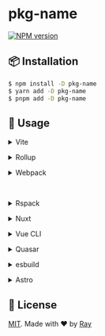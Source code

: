 # pkg-name

[![NPM version](https://img.shields.io/npm/v/pkg-name?color=a1b858&label=)](https://www.npmjs.com/package/pkg-name)

## 📦 Installation

```bash
$ npm install -D pkg-name
$ yarn add -D pkg-name
$ pnpm add -D pkg-name
```

## 🚀 Usage

<details>
<summary>Vite</summary><br>

```ts
// vite.config.ts
import PkgName from "pkg-name/vite";

export default defineConfig({
	plugins: [
		PkgName({
			/* options */
		}),
	],
});
```

<br></details>

<details>
<summary>Rollup</summary><br>

```ts
// rollup.config.js
import PkgName from "pkg-name/rollup";

export default {
	plugins: [
		PkgName({
			/* options */
		}),
		// other plugins
	],
};
```

<br></details>

<details>
<summary>Webpack</summary><br>

```ts
// webpack.config.js
module.exports = {
	/* ... */
	plugins: [
		require("pkg-name/webpack")({
			/* options */
		}),
	],
};
```

<br></details>

<br></details>

<details>
<summary>Rspack</summary><br>

```ts
// rspack.config.js
module.exports = {
	/* ... */
	plugins: [
		require("pkg-name/rspack")({
			/* options */
		}),
	],
};
```

<br></details>

<details>
<summary>Nuxt</summary><br>

```ts
// nuxt.config.ts
export default defineNuxtConfig({
	modules: ["pkg-name/nuxt"],
	pkgName: {
		/* options */
	},
});
```

<br></details>

<details>
<summary>Vue CLI</summary><br>

```ts
// vue.config.js
module.exports = {
	configureWebpack: {
		plugins: [
			require("pkg-name/webpack")({
				/* options */
			}),
		],
	},
};
```

<br></details>

<details>
<summary>Quasar</summary><br>

```ts
// quasar.conf.js [Vite]
module.exports = {
	vitePlugins: [
		[
			"pkg-name/vite",
			{
				/* options */
			},
		],
	],
};
```

```ts
// quasar.conf.js [Webpack]
const PkgNamePlugin = require("pkg-name/webpack");

module.exports = {
	build: {
		chainWebpack(chain) {
			chain.plugin("pkg-name").use(
				PkgNamePlugin({
					/* options */
				}),
			);
		},
	},
};
```

<br></details>

<details>
<summary>esbuild</summary><br>

```ts
// esbuild.config.js
import { build } from "esbuild";

build({
	/* ... */
	plugins: [
		require("pkg-name/esbuild")({
			/* options */
		}),
	],
});
```

<br></details>

<details>
<summary>Astro</summary><br>

```ts
// astro.config.mjs
import PkgName from "pkg-name/astro";

export default defineConfig({
	integrations: [
		PkgName({
			/* options */
		}),
	],
});
```

<br></details>

## 📝 License

[MIT](./LICENSE). Made with ❤️ by [Ray](https://github.com/so1ve)
